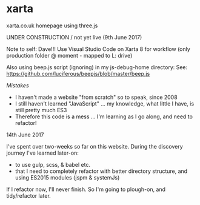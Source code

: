 # xarta
xarta.co.uk homepage using three.js

UNDER CONSTRUCTION / not yet live (9th June 2017)

Note to self: Dave!!! Use Visual Studio Code on Xarta 8 for workflow (only production folder @ moment - mapped to L: drive)


Also using beep.js script (ignoring) in my js-debug-home directory:
See: https://github.com/luciferous/beepjs/blob/master/beep.js

*Mistakes*

* I haven't made a website "from scratch" so to speak, since 2008
* I still haven't learned "JavaScript" ... my knowledge, what little I have, is still pretty much ES3
* Therefore this code is a mess ... I'm learning as I go along, and need to refactor!

14th June 2017

I've spent over two-weeks so far on this website.  During the discovery journey I've learned later-on:

* to use gulp, scss, & babel etc.
* that I need to completely refactor with better directory structure, and using ES2015 modules (jspm & systemJs)

If I refactor now, I'll never finish.  So I'm going to plough-on, and tidy/refactor later.